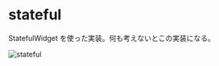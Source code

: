 # stateful

StatefulWidget を使った実装。何も考えないとこの実装になる。

![stateful](https://user-images.githubusercontent.com/13707135/86899223-b2355d00-c144-11ea-9c03-b42e35f082e3.png)


